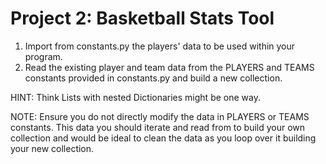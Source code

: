 # Project 2: Basketball Stats Tool
1. Import from constants.py the players' data to be used within your program.
2. Read the existing player and team data from the PLAYERS and TEAMS constants provided in constants.py and build a new collection.

HINT: Think Lists with nested Dictionaries might be one way.

NOTE: Ensure you do not directly modify the data in PLAYERS or TEAMS constants. This data you should iterate and read from to build your own collection and would be ideal to clean the data as you loop over it building your new collection.
